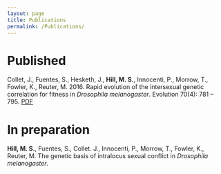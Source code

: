 ```yaml
---
layout: page
title: Publications
permalink: /Publications/
---
```


<h1>Published</h1>

Collet, J., Fuentes, S., Hesketh, J., <b>Hill, M. S.</b>, Innocenti, P., Morrow, T., Fowler, K., Reuter, M. 2016. Rapid evolution of the intersexual genetic correlation for fitness in <i>Drosophila melanogaster</i>. Evolution 70(4): 781 – 795. <a href="http://onlinelibrary.wiley.com/doi/10.1111/evo.12892/epdf"> PDF </a>


<h1>In preparation</h1>

<b>Hill, M. S.</b>, Fuentes, S., Collet. J., Innocenti, P., Morrow, T., Fowler, K., Reuter, M. The genetic basis of intralocus sexual conflict in <i>Drosophila melanogaster</i>.
